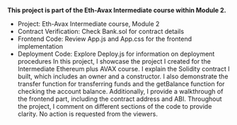 **This project is part of the Eth-Avax Intermediate course within Module 2.**

* Project: Eth-Avax Intermediate course, Module 2
* Contract Verification: Check Bank.sol for contract details
* Frontend Code: Review App.js and App.css for the frontend implementation
* Deployment Code: Explore Deploy.js for information on deployment procedures
In this project, I showcase the project I created for the Intermediate Ethereum plus AVAX course. I explain the Solidity contract I built, which includes an owner and a constructor. I also demonstrate the transfer function for transferring funds and the getBalance function for checking the account balance. Additionally, I provide a walkthrough of the frontend part, including the contract address and ABI. Throughout the project, I comment on different sections of the code to provide clarity. No action is requested from the viewers.
